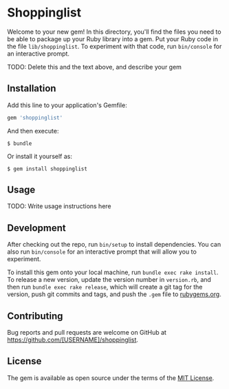 # Shoppinglist

Welcome to your new gem! In this directory, you'll find the files you need to be able to package up your Ruby library into a gem. Put your Ruby code in the file `lib/shoppinglist`. To experiment with that code, run `bin/console` for an interactive prompt.

TODO: Delete this and the text above, and describe your gem

## Installation

Add this line to your application's Gemfile:

```ruby
gem 'shoppinglist'
```

And then execute:

    $ bundle

Or install it yourself as:

    $ gem install shoppinglist

## Usage

TODO: Write usage instructions here

## Development

After checking out the repo, run `bin/setup` to install dependencies. You can also run `bin/console` for an interactive prompt that will allow you to experiment.

To install this gem onto your local machine, run `bundle exec rake install`. To release a new version, update the version number in `version.rb`, and then run `bundle exec rake release`, which will create a git tag for the version, push git commits and tags, and push the `.gem` file to [rubygems.org](https://rubygems.org).

## Contributing

Bug reports and pull requests are welcome on GitHub at https://github.com/[USERNAME]/shoppinglist.

## License

The gem is available as open source under the terms of the [MIT License](https://opensource.org/licenses/MIT).
